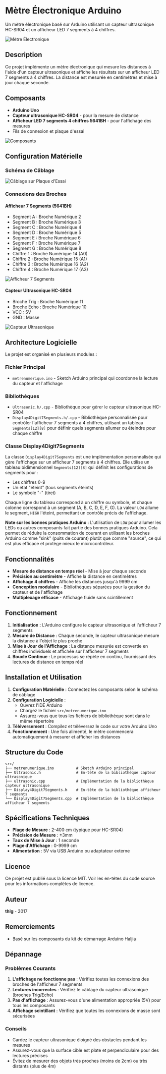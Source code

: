 # Mètre Électronique Arduino

Un mètre électronique basé sur Arduino utilisant un capteur ultrasonique HC-SR04 et un afficheur LED 7 segments à 4 chiffres.

![Mètre Électronique](docs/metrenumerique.jpg)

## Description

Ce projet implémente un mètre électronique qui mesure les distances à l'aide d'un capteur ultrasonique et affiche les résultats sur un afficheur LED 7 segments à 4 chiffres. La distance est mesurée en centimètres et mise à jour chaque seconde.

## Composants

- **Arduino Uno**
- **Capteur ultrasonique HC-SR04** - pour la mesure de distance
- **Afficheur LED 7 segments 4 chiffres 5641BH** - pour l'affichage des mesures
- Fils de connexion et plaque d'essai

![Composants](docs/9064729_orig.png)

## Configuration Matérielle

### Schéma de Câblage

![Câblage sur Plaque d'Essai](docs/metrenumerique_bb.png)

### Connexions des Broches

#### Afficheur 7 Segments (5641BH)
- Segment A : Broche Numérique 2
- Segment B : Broche Numérique 3  
- Segment C : Broche Numérique 4
- Segment D : Broche Numérique 5
- Segment E : Broche Numérique 6
- Segment F : Broche Numérique 7
- Segment G : Broche Numérique 8
- Chiffre 1 : Broche Numérique 14 (A0)
- Chiffre 2 : Broche Numérique 15 (A1)
- Chiffre 3 : Broche Numérique 16 (A2)
- Chiffre 4 : Broche Numérique 17 (A3)

![Afficheur 7 Segments](docs/Led7Segments4Digits.png)

#### Capteur Ultrasonique HC-SR04
- Broche Trig : Broche Numérique 11
- Broche Echo : Broche Numérique 10
- VCC : 5V
- GND : Masse

![Capteur Ultrasonique](docs/ultrasonic.png)

## Architecture Logicielle

Le projet est organisé en plusieurs modules :

### Fichier Principal
- `metrenumerique.ino` - Sketch Arduino principal qui coordonne la lecture du capteur et l'affichage

### Bibliothèques
- `Ultrasonic.h/.cpp` - Bibliothèque pour gérer le capteur ultrasonique HC-SR04
- `Display4Digit7Segments.h/.cpp` - Bibliothèque personnalisée pour contrôler l'afficheur 7 segments à 4 chiffres, utilisant un tableau `Segments[12][8]` pour définir quels segments allumer ou éteindre pour chaque chiffre

### Classe Display4Digit7Segments

La classe `Display4Digit7Segments` est une implémentation personnalisée qui gère l'affichage sur un afficheur 7 segments à 4 chiffres. Elle utilise un tableau bidimensionnel `Segments[12][8]` qui définit les configurations de segments pour :
- Les chiffres 0-9
- Un état "éteint" (tous segments éteints)
- Le symbole "-" (tiret)

Chaque ligne du tableau correspond à un chiffre ou symbole, et chaque colonne correspond à un segment (A, B, C, D, E, F, G). La valeur `LOW` allume le segment, `HIGH` l'éteint, permettant un contrôle précis de l'affichage.

**Note sur les bonnes pratiques Arduino** : L'utilisation de `LOW` pour allumer les LEDs ou autres composants fait partie des bonnes pratiques Arduino. Cela permet de réduire la consommation de courant en utilisant les broches Arduino comme "sink" (puits de courant) plutôt que comme "source", ce qui est plus efficace et protège mieux le microcontrôleur.

## Fonctionnalités

- **Mesure de distance en temps réel** - Mise à jour chaque seconde
- **Précision au centimètre** - Affiche la distance en centimètres
- **Affichage 4 chiffres** - Affiche les distances jusqu'à 9999 cm
- **Conception modulaire** - Bibliothèques séparées pour la gestion du capteur et de l'affichage
- **Multiplexage efficace** - Affichage fluide sans scintillement

## Fonctionnement

1. **Initialisation** : L'Arduino configure le capteur ultrasonique et l'afficheur 7 segments
2. **Mesure de Distance** : Chaque seconde, le capteur ultrasonique mesure la distance à l'objet le plus proche
3. **Mise à Jour de l'Affichage** : La distance mesurée est convertie en chiffres individuels et affichée sur l'afficheur 7 segments
4. **Boucle Continue** : Le processus se répète en continu, fournissant des lectures de distance en temps réel

## Installation et Utilisation

1. **Configuration Matérielle** : Connectez les composants selon le schéma de câblage
2. **Configuration Logicielle** : 
   - Ouvrez l'IDE Arduino
   - Chargez le fichier `src/metrenumerique.ino`
   - Assurez-vous que tous les fichiers de bibliothèque sont dans le même répertoire
3. **Téléversement** : Compilez et téléversez le code sur votre Arduino Uno
4. **Fonctionnement** : Une fois alimenté, le mètre commencera automatiquement à mesurer et afficher les distances

## Structure du Code

```
src/
├── metrenumerique.ino          # Sketch Arduino principal
├── Ultrasonic.h                # En-tête de la bibliothèque capteur ultrasonique
├── ultrasonic.cpp              # Implémentation de la bibliothèque capteur ultrasonique
├── Display4Digit7Segments.h    # En-tête de la bibliothèque afficheur 7 segments
└── Display4Digit7Segments.cpp  # Implémentation de la bibliothèque afficheur 7 segments
```

## Spécifications Techniques

- **Plage de Mesure** : 2-400 cm (typique pour HC-SR04)
- **Précision de Mesure** : ±3mm
- **Taux de Mise à Jour** : 1 seconde
- **Plage d'Affichage** : 0-9999 cm
- **Alimentation** : 5V via USB Arduino ou adaptateur externe

## Licence

Ce projet est publié sous la licence MIT. Voir les en-têtes du code source pour les informations complètes de licence.

## Auteur

**thlg** - 2017

## Remerciements

- Basé sur les composants du kit de démarrage Arduino Haljia

## Dépannage

### Problèmes Courants

1. **L'affichage ne fonctionne pas** : Vérifiez toutes les connexions des broches de l'afficheur 7 segments
2. **Lectures incorrectes** : Vérifiez le câblage du capteur ultrasonique (broches Trig/Echo)
3. **Pas d'affichage** : Assurez-vous d'une alimentation appropriée (5V) pour tous les composants
4. **Affichage scintillant** : Vérifiez que toutes les connexions de masse sont sécurisées

### Conseils

- Gardez le capteur ultrasonique éloigné des obstacles pendant les mesures
- Assurez-vous que la surface cible est plate et perpendiculaire pour des lectures précises
- Évitez de mesurer des objets très proches (moins de 2cm) ou très distants (plus de 4m)